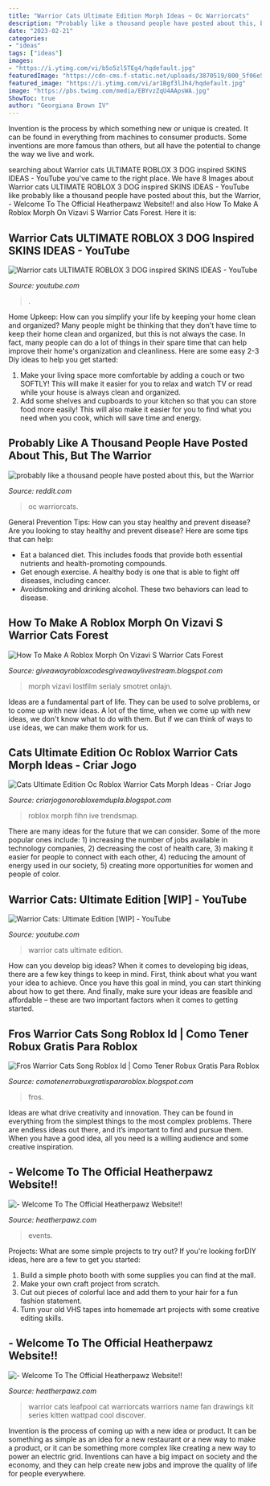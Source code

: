 ```yaml
---
title: "Warrior Cats Ultimate Edition Morph Ideas ~ Oc Warriorcats"
description: "Probably like a thousand people have posted about this, but the warrior"
date: "2023-02-21"
categories:
- "ideas"
tags: ["ideas"]
images:
- "https://i.ytimg.com/vi/b5o5zl5TEg4/hqdefault.jpg"
featuredImage: "https://cdn-cms.f-static.net/uploads/3870519/800_5f06e55d2aca2.jpg"
featured_image: "https://i.ytimg.com/vi/ar1Bgf3lJh4/hqdefault.jpg"
image: "https://pbs.twimg.com/media/EBYvzZqU4AApsWA.jpg"
ShowToc: true
author: "Georgiana Brown IV"
---
```



Invention is the process by which something new or unique is created. It can be found in everything from machines to consumer products. Some inventions are more famous than others, but all have the potential to change the way we live and work.

	

		
searching about Warrior cats ULTIMATE ROBLOX 3 DOG inspired SKINS IDEAS - YouTube you've came to the right place. We have 8 Images about Warrior cats ULTIMATE ROBLOX 3 DOG inspired SKINS IDEAS - YouTube like probably like a thousand people have posted about this, but the Warrior, - Welcome To The Official Heatherpawz Website!! and also How To Make A Roblox Morph On Vizavi S Warrior Cats Forest. Here it is:
		
    
## Warrior Cats ULTIMATE ROBLOX 3 DOG Inspired SKINS IDEAS - YouTube

<img loading=lazy src="https://i.ytimg.com/vi/cxIIDidKamQ/maxresdefault.jpg" onerror="this.onerror=null;this.src='https://tse1.mm.bing.net/th?id=OIP.JCxivmcYt9Xwh5qZyasMJgHaEK&amp;pid=15.1';" alt="Warrior cats ULTIMATE ROBLOX 3 DOG inspired SKINS IDEAS - YouTube">

_Source: youtube.com_

>. 

	

Home Upkeep: How can you simplify your life by keeping your home clean and organized?
Many people might be thinking that they don't have time to keep their home clean and organized, but this is not always the case. In fact, many people can do a lot of things in their spare time that can help improve their home's organization and cleanliness. Here are some easy 2-3 Diy ideas to help you get started: 
1. Make your living space more comfortable by adding a couch or two SOFTLY! This will make it easier for you to relax and watch TV or read while your house is always clean and organized. 
2. Add some shelves and cupboards to your kitchen so that you can store food more easily! This will also make it easier for you to find what you need when you cook, which will save time and energy. 

    
## Probably Like A Thousand People Have Posted About This, But The Warrior

<img loading=lazy src="https://i.redd.it/jfl75t9zb6y61.jpg" onerror="this.onerror=null;this.src='https://tse2.mm.bing.net/th?id=OIP.izeEGS_doVvUMrDYjkNHIgHaFS&amp;pid=15.1';" alt="probably like a thousand people have posted about this, but the Warrior">

_Source: reddit.com_

>oc warriorcats. 

	

General Prevention Tips: How can you stay healthy and prevent disease?
Are you looking to stay healthy and prevent disease? Here are some tips that can help: 
- Eat a balanced diet. This includes foods that provide both essential nutrients and health-promoting compounds. 
- Get enough exercise. A healthy body is one that is able to fight off diseases, including cancer. 
- Avoidsmoking and drinking alcohol. These two behaviors can lead to disease.

    
## How To Make A Roblox Morph On Vizavi S Warrior Cats Forest

<img loading=lazy src="https://i.ytimg.com/vi/ar1Bgf3lJh4/hqdefault.jpg" onerror="this.onerror=null;this.src='https://tse2.mm.bing.net/th?id=OIP.ET5VKGPZWKEzoJNCQK6iigHaFj&amp;pid=15.1';" alt="How To Make A Roblox Morph On Vizavi S Warrior Cats Forest">

_Source: giveawayrobloxcodesgiveawaylivestream.blogspot.com_

>morph vizavi lostfilm serialy smotret onlajn. 

	

Ideas are a fundamental part of life. They can be used to solve problems, or to come up with new ideas. A lot of the time, when we come up with new ideas, we don't know what to do with them. But if we can think of ways to use ideas, we can make them work for us.

    
## Cats Ultimate Edition Oc Roblox Warrior Cats Morph Ideas - Criar Jogo

<img loading=lazy src="https://pbs.twimg.com/media/E00ZOYzXMAENwyZ.png" onerror="this.onerror=null;this.src='https://tse3.mm.bing.net/th?id=OIP.9b2BREaQK8yUTSavJVXsswHaGp&amp;pid=15.1';" alt="Cats Ultimate Edition Oc Roblox Warrior Cats Morph Ideas - Criar Jogo">

_Source: criarjogonorobloxemdupla.blogspot.com_

>roblox morph fihn ive trendsmap. 

	

There are many ideas for the future that we can consider. Some of the more popular ones include: 1) increasing the number of jobs available in technology companies, 2) decreasing the cost of health care, 3) making it easier for people to connect with each other, 4) reducing the amount of energy used in our society, 5) creating more opportunities for women and people of color.

    
## Warrior Cats: Ultimate Edition [WIP] - YouTube

<img loading=lazy src="https://i.ytimg.com/vi/b5o5zl5TEg4/hqdefault.jpg" onerror="this.onerror=null;this.src='https://tse1.mm.bing.net/th?id=OIP.DXMd69xFkV-avBJv0yLuXgHaFj&amp;pid=15.1';" alt="Warrior Cats: Ultimate Edition [WIP] - YouTube">

_Source: youtube.com_

>warrior cats ultimate edition. 

	

How can you develop big ideas?
When it comes to developing big ideas, there are a few key things to keep in mind. First, think about what you want your idea to achieve. Once you have this goal in mind, you can start thinking about how to get there. And finally, make sure your ideas are feasible and affordable – these are two important factors when it comes to getting started.

    
## Fros Warrior Cats Song Roblox Id | Como Tener Robux Gratis Para Roblox

<img loading=lazy src="https://pbs.twimg.com/media/EBYvzZqU4AApsWA.jpg" onerror="this.onerror=null;this.src='https://tse2.mm.bing.net/th?id=OIP._JVznZ12z5HL-xUbwxDMjwHaDt&amp;pid=15.1';" alt="Fros Warrior Cats Song Roblox Id | Como Tener Robux Gratis Para Roblox">

_Source: comotenerrobuxgratispararoblox.blogspot.com_

>fros. 

	

Ideas are what drive creativity and innovation. They can be found in everything from the simplest things to the most complex problems. There are endless ideas out there, and it’s important to find and pursue them. When you have a good idea, all you need is a willing audience and some creative inspiration.

    
## - Welcome To The Official Heatherpawz Website!!

<img loading=lazy src="https://cdn-cms.f-static.net/uploads/3870519/800_5f06e55d2aca2.jpg" onerror="this.onerror=null;this.src='https://tse3.mm.bing.net/th?id=OIP.YYtfVtL_w9HVjchxq1s5HQHaFj&amp;pid=15.1';" alt="- Welcome To The Official Heatherpawz Website!!">

_Source: heatherpawz.com_

>events. 

	

Projects: What are some simple projects to try out?
If you're looking forDIY ideas, here are a few to get you started: 
1. Build a simple photo booth with some supplies you can find at the mall.
2. Make your own craft project from scratch.
3. Cut out pieces of colorful lace and add them to your hair for a fun fashion statement. 
4. Turn your old VHS tapes into homemade art projects with some creative editing skills.

    
## - Welcome To The Official Heatherpawz Website!!

<img loading=lazy src="https://cdn-cms.f-static.net/uploads/3870519/2000_5f06e5046c186.jpg" onerror="this.onerror=null;this.src='https://tse2.mm.bing.net/th?id=OIP.oXiLIuYLrnbG5xQDj4W9SQHaGu&amp;pid=15.1';" alt="- Welcome To The Official Heatherpawz Website!!">

_Source: heatherpawz.com_

>warrior cats leafpool cat warriorcats warriors name fan drawings kit series kitten wattpad cool discover. 

	

Invention is the process of coming up with a new idea or product. It can be something as simple as an idea for a new restaurant or a new way to make a product, or it can be something more complex like creating a new way to power an electric grid. Inventions can have a big impact on society and the economy, and they can help create new jobs and improve the quality of life for people everywhere.

